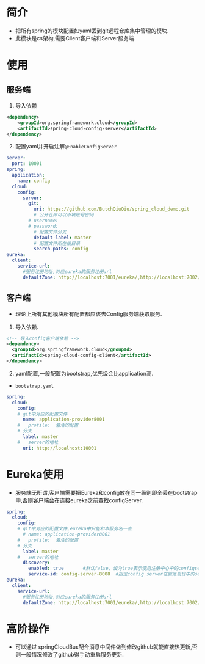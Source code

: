 # 简介
* 把所有spring的模块配置如yaml丢到git远程仓库集中管理的模块.
* 此模块是cs架构,需要Client客户端和Server服务端.

# 使用
## 服务端
1. 导入依赖
```xml
<dependency>
    <groupId>org.springframework.cloud</groupId>
    <artifactId>spring-cloud-config-server</artifactId>
</dependency>
```
2. 配置yaml并开启注解```@EnableConfigServer```
```yaml
server:
  port: 10001
spring:
  application:
    name: config
  cloud:
    config:
      server:
        git:
          uri: https://github.com/ButchQiuQiu/spring_cloud_demo.git
          # 公开仓库可以不填账号密码
        # username:
        # password: 
          # 配置文件分支
          default-label: master 
          # 配置文件所在根目录
          search-paths: config
eureka:
  client:
    service-url:
      #服务注册地址,对应eureka的服务注册url
      defaultZone: http://localhost:7001/eureka/,http://localhost:7002/eureka/  
```

## 客户端
* 理论上所有其他模块所有配置都应该去Config服务端获取服务.
1. 导入依赖.
```xml
<!-- 导入config客户端依赖 -->
<dependency>
  <groupId>org.springframework.cloud</groupId>
  <artifactId>spring-cloud-config-client</artifactId>
</dependency>
```
2. yaml配置,一般配置为bootstrap,优先级会比application高.
* ```bootstrap.yaml```
```yaml
spring:
  cloud:
    config:
    # git中对应的配置文件
      name: application-provider8001
    #   profile:  激活的配置
    # 分支
      label: master
    #   server的地址
      uri: http://localhost:10001
```

# Eureka使用
* 服务端无所谓,客户端需要把Eureka和config放在同一级别即全丢在bootstrap中,否则客户端会在连接eureka之前查找configServer.
```yaml
spring:
  cloud:
    config:
    # git中对应的配置文件,eureka中只能和本服务名一直
      # name: application-provider8001
    #   profile:  激活的配置
    # 分支
      label: master
    #   server的地址
      discovery:
        enabled: true       #默认false，设为true表示使用注册中心中的configserver配置，而不是自己配置configserver的uri
        service-id: config-server-8008  #指定config server在服务发现中的serviceId，默认为：configserver
eureka:
  client:
    service-url:
      #服务注册地址,对应eureka的服务注册url
      defaultZone: http://localhost:7001/eureka/,http://localhost:7002/eureka/
```

# 高阶操作
* 可以通过 springCloudBus配合消息中间件做到修改github就能直接热更新,否则一般情况修改了github得手动重启服务更新.


